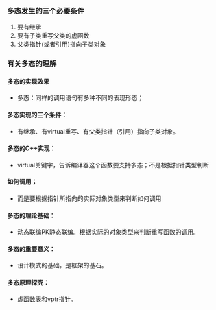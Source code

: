 ### 多态发生的三个必要条件
1. 要有继承
2. 要有子类重写父类的虚函数
3. 父类指针(或者引用)指向子类对象

### 有关多态的理解
#### 多态的实现效果
* 多态：同样的调用语句有多种不同的表现形态；
#### 多态实现的三个条件：
* 有继承、有virtual重写、有父类指针（引用）指向子类对象。
#### 多态的C++实现：
* virtual关键字，告诉编译器这个函数要支持多态；不是根据指针类型判断
#### 如何调用；
* 而是要根据指针所指向的实际对象类型来判断如何调用
#### 多态的理论基础：
* 动态联编PK静态联编。根据实际的对象类型来判断重写函数的调用。
#### 多态的重要意义：
* 设计模式的基础，是框架的基石。
#### 多态原理探究：
* 虚函数表和vptr指针。

